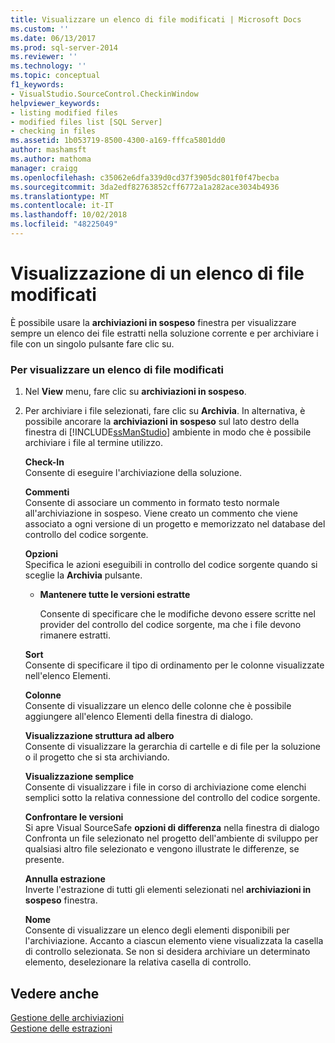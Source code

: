 ```yaml
---
title: Visualizzare un elenco di file modificati | Microsoft Docs
ms.custom: ''
ms.date: 06/13/2017
ms.prod: sql-server-2014
ms.reviewer: ''
ms.technology: ''
ms.topic: conceptual
f1_keywords:
- VisualStudio.SourceControl.CheckinWindow
helpviewer_keywords:
- listing modified files
- modified files list [SQL Server]
- checking in files
ms.assetid: 1b053719-8500-4300-a169-fffca5801dd0
author: mashamsft
ms.author: mathoma
manager: craigg
ms.openlocfilehash: c35062e6dfa339d0cd37f3905dc801f0f47becba
ms.sourcegitcommit: 3da2edf82763852cff6772a1a282ace3034b4936
ms.translationtype: MT
ms.contentlocale: it-IT
ms.lasthandoff: 10/02/2018
ms.locfileid: "48225049"
---
```

# <a name="view-a-list-of-modified-files"></a>Visualizzazione di un elenco di file modificati
  È possibile usare la **archiviazioni in sospeso** finestra per visualizzare sempre un elenco dei file estratti nella soluzione corrente e per archiviare i file con un singolo pulsante fare clic su.  
  
### <a name="to-view-a-list-of-modified-files"></a>Per visualizzare un elenco di file modificati  
  
1.  Nel **View** menu, fare clic su **archiviazioni in sospeso**.  
  
2.  Per archiviare i file selezionati, fare clic su **Archivia**. In alternativa, è possibile ancorare la **archiviazioni in sospeso** sul lato destro della finestra di [!INCLUDE[ssManStudio](../includes/ssmanstudio-md.md)] ambiente in modo che è possibile archiviare i file al termine utilizzo.  
  
     **Check-In**  
     Consente di eseguire l'archiviazione della soluzione.  
  
     **Commenti**  
     Consente di associare un commento in formato testo normale all'archiviazione in sospeso. Viene creato un commento che viene associato a ogni versione di un progetto e memorizzato nel database del controllo del codice sorgente.  
  
     **Opzioni**  
     Specifica le azioni eseguibili in controllo del codice sorgente quando si sceglie la **Archivia** pulsante.  
  
    -   **Mantenere tutte le versioni estratte**  
  
         Consente di specificare che le modifiche devono essere scritte nel provider del controllo del codice sorgente, ma che i file devono rimanere estratti.  
  
     **Sort**  
     Consente di specificare il tipo di ordinamento per le colonne visualizzate nell'elenco Elementi.  
  
     **Colonne**  
     Consente di visualizzare un elenco delle colonne che è possibile aggiungere all'elenco Elementi della finestra di dialogo.  
  
     **Visualizzazione struttura ad albero**  
     Consente di visualizzare la gerarchia di cartelle e di file per la soluzione o il progetto che si sta archiviando.  
  
     **Visualizzazione semplice**  
     Consente di visualizzare i file in corso di archiviazione come elenchi semplici sotto la relativa connessione del controllo del codice sorgente.  
  
     **Confrontare le versioni**  
     Si apre Visual SourceSafe **opzioni di differenza** nella finestra di dialogo Confronta un file selezionato nel progetto dell'ambiente di sviluppo per qualsiasi altro file selezionato e vengono illustrate le differenze, se presente.  
  
     **Annulla estrazione**  
     Inverte l'estrazione di tutti gli elementi selezionati nel **archiviazioni in sospeso** finestra.  
  
     **Nome**  
     Consente di visualizzare un elenco degli elementi disponibili per l'archiviazione. Accanto a ciascun elemento viene visualizzata la casella di controllo selezionata. Se non si desidera archiviare un determinato elemento, deselezionare la relativa casella di controllo.  
  
## <a name="see-also"></a>Vedere anche  
 [Gestione delle archiviazioni](../../2014/database-engine/manage-checkins.md)   
 [Gestione delle estrazioni](../../2014/database-engine/manage-checkouts.md)  
  
  
